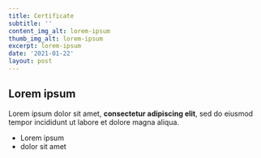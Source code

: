 ```yaml
---
title: Certificate
subtitle: ''
content_img_alt: lorem-ipsum
thumb_img_alt: lorem-ipsum
excerpt: lorem-ipsum
date: '2021-01-22'
layout: post
---
```

## Lorem ipsum

Lorem ipsum dolor sit amet, **consectetur adipiscing elit**, sed do eiusmod tempor incididunt ut labore et dolore magna aliqua.

- Lorem ipsum
- dolor sit amet